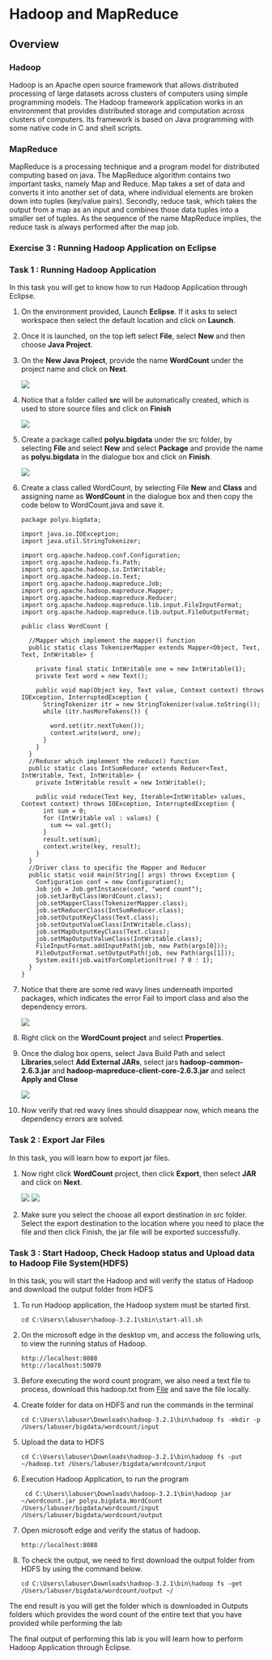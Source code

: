 # Hadoop and MapReduce

## Overview

### Hadoop

Hadoop is an Apache open source framework that allows distributed processing of large datasets across clusters of computers using simple programming models. The Hadoop framework application works in an environment that provides distributed storage and computation across clusters of computers. Its framework is based on Java programming with some native code in C and shell scripts.

### MapReduce

MapReduce is a processing technique and a program model for distributed computing based on java. The MapReduce algorithm contains two important tasks, namely Map and Reduce. Map takes a set of data and converts it into another set of data, where individual elements are broken down into tuples (key/value pairs). Secondly, reduce task, which takes the output from a map as an input and combines those data tuples into a smaller set of tuples. As the sequence of the name MapReduce implies, the reduce task is always performed after the map job.

### Exercise 3 : Running Hadoop Application on Eclipse

### Task 1 : Running Hadoop Application

In this task you will get to know how to run Hadoop Application through Eclipse.

1. On the environment provided, Launch **Eclipse**. If it asks to select workspace then select the default location and click on **Launch**.

1. Once it is launched, on the top left select **File**, select **New** and then choose **Java Project**.

1. On the **New Java Project**, provide the name **WordCount** under the project name and click on **Next**.
  
     ![](Media/bigdata8.png)

1. Notice that a folder called **src** will be automatically created, which is used to store source files and click on **Finish**

     ![](Media/bigdata9.png)

1. Create a package called **polyu.bigdata** under the src folder, by selecting **File** and select **New** and select **Package** and provide the name as **polyu.bigdata** in the dialogue box and click on **Finish**.

     ![](Media/bigdata10.png)

1. Create a class called WordCount, by selecting File **New** and **Class** and assigning name as **WordCount** in the dialogue box and then copy the code below to WordCount.java and save it.
    ```````
    package polyu.bigdata;

    import java.io.IOException;
    import java.util.StringTokenizer;

    import org.apache.hadoop.conf.Configuration;
    import org.apache.hadoop.fs.Path;
    import org.apache.hadoop.io.IntWritable;
    import org.apache.hadoop.io.Text;
    import org.apache.hadoop.mapreduce.Job;
    import org.apache.hadoop.mapreduce.Mapper;
    import org.apache.hadoop.mapreduce.Reducer;
    import org.apache.hadoop.mapreduce.lib.input.FileInputFormat;
    import org.apache.hadoop.mapreduce.lib.output.FileOutputFormat;

    public class WordCount {

      //Mapper which implement the mapper() function
      public static class TokenizerMapper extends Mapper<Object, Text, Text, IntWritable> {

        private final static IntWritable one = new IntWritable(1);
        private Text word = new Text();

        public void map(Object key, Text value, Context context) throws IOException, InterruptedException {
          StringTokenizer itr = new StringTokenizer(value.toString());
          while (itr.hasMoreTokens()) {

            word.set(itr.nextToken());
            context.write(word, one);
          }
        }
      }
      //Reducer which implement the reduce() function
      public static class IntSumReducer extends Reducer<Text, IntWritable, Text, IntWritable> {
        private IntWritable result = new IntWritable();

        public void reduce(Text key, Iterable<IntWritable> values, Context context) throws IOException, InterruptedException {
          int sum = 0;
          for (IntWritable val : values) {
            sum += val.get();
          }
          result.set(sum);
          context.write(key, result);
        }
      }
      //Driver class to specific the Mapper and Reducer
      public static void main(String[] args) throws Exception {
        Configuration conf = new Configuration();
        Job job = Job.getInstance(conf, "word count");
        job.setJarByClass(WordCount.class);
        job.setMapperClass(TokenizerMapper.class);
        job.setReducerClass(IntSumReducer.class);
        job.setOutputKeyClass(Text.class);
        job.setOutputValueClass(IntWritable.class);
        job.setMapOutputKeyClass(Text.class);
        job.setMapOutputValueClass(IntWritable.class);
        FileInputFormat.addInputPath(job, new Path(args[0]));
        FileOutputFormat.setOutputPath(job, new Path(args[1]));
        System.exit(job.waitForCompletion(true) ? 0 : 1);
      }
    }
    ```````
 
1. Notice that there are some red wavy lines underneath imported packages, which indicates the error Fail to import class and also the dependency errors. 
     
     ![](Media/bigdata11.png)
      
1. Right click on the **WordCount project** and select **Properties**.

1. Once the dialog box opens, select Java Build Path and select **Libraries**,select **Add External JARs**, select jars **hadoop-common-2.6.3.jar** and **hadoop-mapreduce-client-core-2.6.3.jar** and select **Apply and Close**

     ![](Media/bigdata12.png)

1. Now verify that red wavy lines should disappear now, which means the dependency errors are solved.

### Task 2 : Export Jar Files

In this task, you will learn how to export jar files.

1. Now right click **WordCount** project, then click **Export**, then select **JAR** and click on **Next**.
      
      ![](Media/bigdata13.png)
      ![](Media/bigdata14.png)

1. Make sure you select the choose all export destination in src folder. Select the export destination to the location where you need to place the file and then click Finish, the jar file will be exported successfully.

### Task 3 : Start Hadoop, Check Hadoop status and Upload data to Hadoop File System(HDFS)

In this task, you will start the Hadoop and will verify the status of Hadoop and download the output folder from HDFS 

1. To run Hadoop application, the Hadoop system must be started first.
   ``````
   cd C:\Users\labuser\hadoop-3.2.1\sbin\start-all.sh
   ``````

1. On the microsoft edge in the desktop vm, and access the following urls, to view the running status of Hadoop.
    ```````
    http://localhost:8088
    http://localhost:50070
    ```````
  
1. Before executing the word count program, we also need a text file to process, download this hadoop.txt from [File](http://www.cse.cuhk.edu.hk/~ericlo/teaching/bigdata/lab/2-HadoopMR/HadoopMR/hadoop.txt) and save the file locally.

1. Create folder for data on HDFS and run the commands in the terminal
     ``````
     cd C:\Users\labuser\Downloads\hadoop-3.2.1\bin\hadoop fs -mkdir -p /Users/labuser/bigdata/wordcount/input
     ``````

1. Upload the data to HDFS

    ```````
    cd C:\Users\labuser\Downloads\hadoop-3.2.1\bin\hadoop fs -put ~/hadoop.txt /Users/labuser/bigdata/wordcount/input
    ```````
   
1. Execution Hadoop Application, to run the program
    ```````
     cd C:\Users\labuser\Downloads\hadoop-3.2.1\bin\hadoop jar ~/wordcount.jar polyu.bigdata.WordCount /Users/labuser/bigdata/wordcount/input /Users/labuser/bigdata/wordcount/output
    ```````
    
1. Open microsoft edge and verify the status of hadoop.
     ``````
     http://localhost:8088 
     ``````
1. To check the output, we need to first download the output folder from HDFS by using the command below.
     ``````
     cd C:\Users\labuser\Downloads\hadoop-3.2.1\bin\hadoop fs -get /Users/labuser/bigdata/wordcount/output ~/
     ``````
     
The end result is you will get the folder which is downloaded in Outputs folders which provides the word count of the entire text that you have provided while performing the lab

The final output of performing this lab is you will learn how to perform Hadoop Application through Eclipse.  
 

